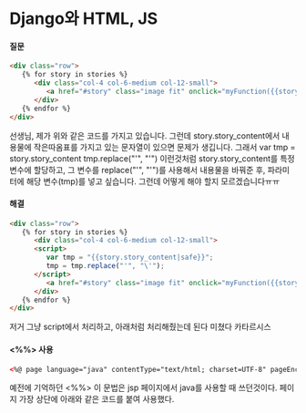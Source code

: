 # Django와 HTML, JS



#### 질문

```html
<div class="row">
   {% for story in stories %}
      <div class="col-4 col-6-medium col-12-small">
         <a href="#story" class="image fit" onclick="myFunction({{story.id}}, '{{story.story_date}}', '{{story.story_keyword}}', '{{story.story_title}}', '{{story.story_content}}');"><img src="/static/images/pic01.jpg" alt=""></a>
      </div>
   {% endfor %}
</div>
```

선생님, 제가 위와 같은 코드를 가지고 있습니다.
그런데 story.story_content에서 내용물에 작은따옴표를 가지고 있는 문자열이 있으면 문제가 생깁니다.
그래서
var tmp = story.story_content
tmp.replace("'", "\'")
이런것처럼 story.story_content를 특정 변수에 할당하고, 그 변수를 replace("'", "\'")를 사용해서 내용물을 바꿔준 후, 파라미터에 해당 변수(tmp)를 넣고 싶습니다.
그런데 어떻게 해야 할지 모르겠습니다ㅠㅠ 



#### 해결

```html
<div class="row">
   {% for story in stories %}
      <div class="col-4 col-6-medium col-12-small">
      <script>
         var tmp = "{{story.story_content|safe}}";
         tmp = tmp.replace("'", "\'");
      </script>
         <a href="#story" class="image fit" onclick="myFunction({{story.id}}, '{{story.story_date}}', '{{story.story_keyword}}', '{{story.story_title}}', tmp);"><img src="/static/images/pic01.jpg" alt=""></a>
      </div>
   {% endfor %}
</div>
```

저거 그냥 script에서 처리하고, 아래처럼 처리해줬는데 된다
미쳤다 카타르시스



#### <%%> 사용

```html
<%@ page language="java" contentType="text/html; charset=UTF-8" pageEncoding="UTF-8"%>
```

예전에 기억하던 <%%> 이 문법은 jsp 페이지에서 java를 사용할 때 쓰던것이다.
페이지 가장 상단에 아래와 같은 코드를 붙여 사용했다.